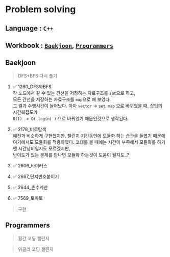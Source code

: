 # Problem solving

## Language : `C++`

## Workbook : [`Baekjoon`](#baekjoon), [`Programmers`](#programmers)

## Baekjoon

> DFS+BFS 다시 풀기

1. ✅ 1260_DFS와BFS  
각 노드에서 갈 수 있는 간선을 저장하는 자료구조를 `set`으로 하고,  
모든 간선을 저장하는 자료구조를 `map`으로 해 보았다.  
그 결과 수행시간이 늘어났다.
아마 `vector` -> `set`, `map` 으로 바뀌었을 때, 삽입의 시간복잡도가  
`O(1) -> O( log(n) )` 으로 바뀌었기 때문인것으로 생각된다.

2. ✅ 2178_미로탐색  
예전과 비슷하게 구현했지만, 챌린지 기간동안에 모듈화 하는 습관을 들였기 때문에  
여기에서도 모듈화를 적용하였다. 코테를 볼 때에는 시간이 부족해서 모듈화를 하기엔 시간낭비일지도 모르겠지만,  
난이도가 있는 문제를 만나면 모듈화 하는것이 도움이 될지도..?

3. ✅ 2606_바이러스

4. ✅ 2667_단지번호붙이기

5. ✅ 2644_촌수계산

6. ✅ 7569_토마토

> 구현  

## Programmers

> 월간 코딩 챌린지

> 위클리 코딩 챌린지
